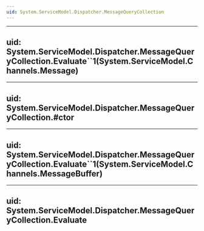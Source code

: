 ```yaml
---
uid: System.ServiceModel.Dispatcher.MessageQueryCollection
---
```


---
uid: System.ServiceModel.Dispatcher.MessageQueryCollection.Evaluate``1(System.ServiceModel.Channels.Message)
---

---
uid: System.ServiceModel.Dispatcher.MessageQueryCollection.#ctor
---

---
uid: System.ServiceModel.Dispatcher.MessageQueryCollection.Evaluate``1(System.ServiceModel.Channels.MessageBuffer)
---

---
uid: System.ServiceModel.Dispatcher.MessageQueryCollection.Evaluate
---
